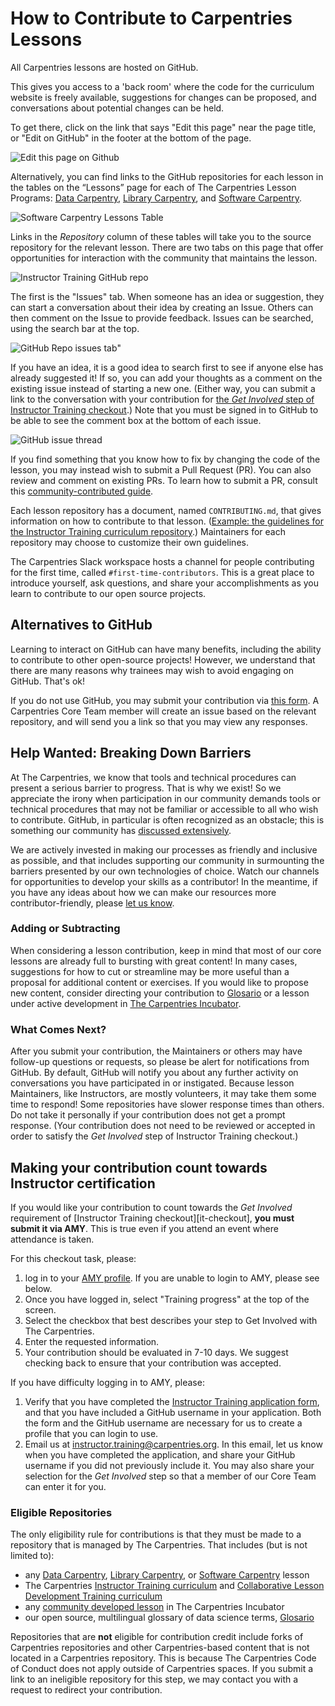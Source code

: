 # How to Contribute to Carpentries Lessons

All Carpentries lessons are hosted on GitHub.

This gives you access to a 'back room' where the code for the curriculum website is freely available, suggestions for changes can be proposed, and conversations about potential changes can be held.

To get there, click on the link that says "Edit this page" near the page title, or "Edit on GitHub" in the footer at the bottom of the page.

![Edit this page on Github](img/edit-this-page.png "the location of the Edit this page link on a lesson website")

Alternatively, you can find links to the GitHub repositories for each lesson in the tables on the “Lessons” page for each of The Carpentries Lesson Programs:  [Data Carpentry](https://datacarpentry.org/lessons/), [Library Carpentry](https://librarycarpentry.org/lessons/), and [Software Carpentry](https://software-carpentry.org/lessons/).


![Software Carpentry Lessons Table](img/swc-lesson-table.png 'table of the Software Carpentry lessons in English, with links to lessons repositories highlighted')

Links in the _Repository_ column of these tables will take you to the source repository for the relevant lesson. There are two tabs on this page that offer opportunities for interaction with the community that maintains the lesson.

![Instructor Training GitHub repo](img/lesson-repository-homepage.png "Screen shot of Instructor Training GitHub repository with Issues and Pull Requests tabs highlighted")

The first is the "Issues" tab. When someone has an idea or suggestion, they can start a conversation about their idea by creating an Issue. Others can then comment on the Issue to provide feedback. Issues can be searched, using the search bar at the top.

![GitHub Repo issues tab](img/issue-page.png "the Issues tab of a GitHub repository, with search bar and New Issue button highlighted")"

If you have an idea, it is a good idea to search first to see if anyone else has already suggested it! If so, you can add your thoughts as a comment on the existing issue instead of starting a new one. (Either way, you can submit a link to the conversation with your contribution for [the _Get Involved_ step of Instructor Training checkout](https://carpentries.github.io/instructor-training/checkout.html#getinvolved).) Note that you must be signed in to GitHub to be able to see the comment box at the bottom of each issue.

![GitHub issue thread](img/issue-thread.png "an Issue thread on GitHub, highlighting the box used to add a comment")

If you find something that you know how to fix by changing the code of the lesson, you may instead wish to submit a Pull Request (PR). You can also review and comment on existing PRs. To learn how to submit a PR, consult this [community-contributed guide][github-guide].

Each lesson repository has a document, named `CONTRIBUTING.md`, that gives information on how to contribute to that lesson. ([Example: the guidelines for the Instructor Training curriculum repository][contributing].) Maintainers for each repository may choose to customize their own guidelines.

The Carpentries Slack workspace hosts a channel for people contributing for the first time, called `#first-time-contributors`. This is a great place to introduce yourself, ask questions, and share your accomplishments as you learn to contribute to our open source projects.

## Alternatives to GitHub

Learning to interact on GitHub can have many benefits, including the ability to contribute to other open-source projects! However, we understand that there are many reasons why trainees may wish to avoid engaging on GitHub. That's ok!

If you do not use GitHub, you may submit your contribution via [this form](https://docs.google.com/forms/d/e/1FAIpQLSeMBOj5Rdh8Mgk0ebRbeRyHhGHKbItdft6avWuEzmeg8CgWbA/viewform). A Carpentries Core Team member will create an issue based on the relevant repository, and will send you a link so that you may view any responses.

## Help Wanted: Breaking Down Barriers

At The Carpentries, we know that tools and technical procedures can present a serious barrier to progress.  That is why we exist! So we appreciate the irony when participation in our community demands tools or technical procedures that may not be familiar or accessible to all who wish to contribute. GitHub, in particular is often recognized as an obstacle; this is something our community has [discussed extensively][git-blog].

We are actively invested in making our processes as friendly and inclusive as possible, and that includes supporting our community in surmounting the barriers presented by our own technologies of choice. Watch our channels for opportunities to develop your skills as a contributor! In the meantime, if you have any ideas about how we can make our resources more contributor-friendly, please [let us know][contact-page].

### Adding or Subtracting
When considering a lesson contribution, keep in mind that most of our core lessons are already full to bursting with great content! In many cases, suggestions for how to cut or streamline may be more useful than a proposal for additional content or exercises. If you would like to propose new content, consider directing your contribution to [Glosario](https://github.com/carpentries/glosario/) or a lesson under active development in [The Carpentries Incubator](https://carpentries.org/community-lessons/).

### What Comes Next?
After you submit your contribution, the Maintainers or others may have follow-up questions or requests, so please be alert for notifications from GitHub. By default, GitHub will notify you about any further activity on conversations you have participated in or instigated. Because lesson Maintainers, like Instructors, are mostly volunteers, it may take them some time to respond! Some repositories have slower response times than others. Do not take it personally if your contribution does not get a prompt response. (Your contribution does not need to be reviewed or accepted in order to satisfy the _Get Involved_ step of Instructor Training checkout.)


## Making your contribution count towards Instructor certification

If you would like your contribution to count towards the _Get Involved_ requirement of [Instructor Training checkout][it-checkout], **you must submit it via AMY**. This is true even if you attend an event where attendance is taken.

For this checkout task, please:
1. log in to your [AMY profile][handbook-amy]. If you are unable to login to AMY, please see below.
2. Once you have logged in, select "Training progress" at the top of the screen.
3. Select the checkbox that best describes your step to Get Involved with The Carpentries.
3. Enter the requested information.
4. Your contribution should be evaluated in 7-10 days. We suggest checking back to ensure that your contribution was accepted.

If you have difficulty logging in to AMY, please:
1. Verify that you have completed the [Instructor Training application form][application], and that you have included a GitHub username in your application. Both the form and the GitHub username are necessary for us to create a profile that you can login to use.
2. Email us at [instructor.training@carpentries.org](mailto:instructor.training@carpentries.org). In this email, let us know when you have completed the application, and share your GitHub username if you did not previously include it. You may also share your selection for the _Get Involved_ step so that a member of our Core Team can enter it for you.

### Eligible Repositories

The only eligibility rule for contributions is that they must be made to a repository that is managed by The Carpentries.
That includes (but is not limited to):

- any [Data Carpentry](https://datacarpentry.org/lessons/), [Library Carpentry](https://librarycarpentry.org/lessons/), or [Software Carpentry](https://software-carpentry.org/lessons/) lesson
- The Carpentries [Instructor Training curriculum][it-curriculum] and [Collaborative Lesson Development Training curriculum][cldt-curriculum]
- any [community developed lesson][carpentries-incubator] in The Carpentries Incubator
- our open source, multilingual glossary of data science terms, [Glosario][glosario-github]

Repositories that are **not** eligible for contribution credit include forks of Carpentries repositories and other Carpentries-based content that is not located in a Carpentries repository. This is because The Carpentries Code of Conduct does not apply outside of Carpentries spaces. If you submit a link to an ineligible repository for this step, we may contact you with a request to redirect your contribution.


[application]: https://amy.carpentries.org/forms/request_training/
[help-wanted]: https://carpentries.org/help-wanted-issues/
[github-guide]: https://github.com/carpentries-incubator/swc_github_flow/blob/master/for_novice_contributors.md
[contributing]: https://github.com/carpentries/instructor-training/blob/main/CONTRIBUTING.md
[handbook-amy]: https://carpentries.github.io/amy/users_guide/community_index/
[git-blog]: https://carpentries.org/blog/2020/05/conversations-teaching-git-github/
[contact-page]: https://carpentries.org/contact/
[carpentries-incubator]: https://github.com/carpentries-incubator/
[glosario-github]: https://github.com/carpentries/glosario/
[discussion]: https://pad.carpentries.org/community-sessions-2023
[welcome]: https://pad.carpentries.org/welcome-sessions-2023
[pad-of-pads]: https://pad.carpentries.org/pad-of-pads
[demos-rubric]: https://carpentries.github.io/instructor-training/demos_rubric
[r-gapminder]: https://swcarpentry.github.io/r-novice-gapminder/
[start-points]: https://carpentries.github.io/instructor-training/demo_lessons
[slack]: https://slack-invite.carpentries.org/
[r-gapminder-episode]: https://swcarpentry.github.io/r-novice-gapminder/04-data-structures-part1
[trainee-profile]: https://amy.carpentries.org/workshops/trainee-dashboard/
[instructors-page]: https://carpentries.org/instructors/
[community-calendar]: https://carpentries.org/community/#community-events
[it-curriculum]: https://carpentries.github.io/instructor-training/
[cldt-curriculum]: https://carpentries.github.io/lesson-development-training/

